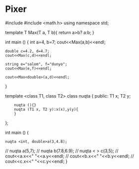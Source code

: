 # Pixer

#include <iostream>
#include <math.h>
using namespace std;

template<class T>
T Max(T a, T b){
	return a>b? a:b; 
}


int main () {
	int a=4, b=7;
	cout<<Max(a,b)<<endl;
	
	double c=4.2, d=4.7;
	cout<<Max(c,d)<<endl;
	
	string e="salom", f="dunyo";
	cout<<Max(e,f)<<endl;
	
	cout<<Max<double>(a,d)<<endl;
}

	

template <class T1, class T2>
class nuqta {
	public:
		T1 x;
		T2 y;
		
		nuqta (){}
		nuqta (T1 x, T2 y):x(x),y(y){
		}
};

int main () {
	
	nuqta <int, double>a(3,4.8);
//	nuqta <int>a(5,7);
//	nuqta <double>b(7.8,6.9);
//	nuqta < > c(3,5);
//	
	cout<<a.x<<" "<<a.y<<endl;
//	cout<<b.x<<" "<<b.y<<endl;
//	cout<<c.x<<" "<<c.y<<endl;
}
